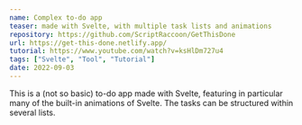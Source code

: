 ```yaml
---
name: Complex to-do app
teaser: made with Svelte, with multiple task lists and animations
repository: https://github.com/ScriptRaccoon/GetThisDone
url: https://get-this-done.netlify.app/
tutorial: https://www.youtube.com/watch?v=ksHlDm727u4
tags: ["Svelte", "Tool", "Tutorial"]
date: 2022-09-03
---
```


This is a (not so basic) to-do app made with Svelte, featuring in particular many of the built-in animations of Svelte. The tasks can be structured within several lists.
